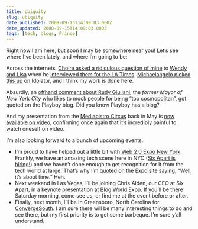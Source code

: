 ```yaml
---
title: Ubiquity
slug: ubiquity
date_published: 2008-09-15T14:09:03.000Z
date_updated: 2008-09-15T14:09:03.000Z
tags: [tech, blogs, Prince]
---
```


Right now I am here, but soon I may be somewhere near you! Let’s see where I’ve been lately, and where I’m going to be:

Across the internets, [Choire asked a ridiculous question of mine](https://web.archive.org/web/20090105172511/http://www.choiresicha.com/interviews/oh_man_i_just_realized.html) to [Wendy and Lisa](http://www.wendyandlisa.com/) when he [interviewed them for the LA Times](http://www.latimes.com/entertainment/news/music/la-ca-conversation3-2008aug03,0,852211.story). [Michaelangelo picked this up](http://idolator.com/399934/did-wendy--lisa-kickstart-pop+cultural-lesbian-chic) on Idolator, and I think my work is done here.

Absurdly, an [offhand comment about Rudy Giuliani](https://web.archive.org/web/20090218222727/http://www.playboy.com/blog/2008/09/st-paul-the-belly-of-the-barracuda.html), the *former Mayor of New York City* who likes to mock people for being “too cosmopolitan”, got quoted on the Playboy blog. Did you know Playboy has a blog?

And my presentation from the [Mediabistro Circus](https://web.archive.org/web/20090123194043/http://www.mediabistro.com/circus/) back in May is [now available on video](https://web.archive.org/web/20120610113359/http://www.mediabistro.com/blogging-53-ondemandvideo.html), confirming once again that it’s incredibly painful to watch oneself on video.

I’m also looking forward to a bunch of upcoming events.

- I’m proud to have helped out a little bit with [Web 2.0 Expo New York](http://en.oreilly.com/webexny2008/public/content/home). Frankly, we have an amazing tech scene here in NYC ([Six Apart is hiring!](http://www.sixapart.com/jobs)) and we haven’t done enough to get recognition for it from the tech world at large. That’s why I’m quoted on the Expo site saying, “Well, it’s about  time.” Heh.
- Next weekend in Las Vegas, I’ll be joining Chris Alden, our CEO at Six Apart, in a keynote presentation at [Blog World Expo](https://web.archive.org/web/20080430133248/http://www.blogworldexpo.com/). If you’ll be there Saturday morning, come see us, or find me at the event before or after.
- Finally, next month, I’ll be in Greensboro, North Carolina for [ConvergeSouth](https://web.archive.org/web/20081217020728/http://2008.convergesouth.com/). I am sure there will be many interesting things to do and see there, but my first priority is to get some barbeque. I’m sure y’all understand.
